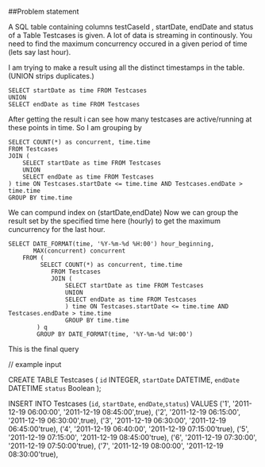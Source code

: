 ##Problem statement

A SQL table containing columns testCaseId , startDate, endDate and status of a Table Testcases is given.
A lot of data is streaming in continously. You need to find the maximum concurrency occured in a given period of time (lets say last hour).


I am trying to make a result using all the distinct timestamps in the table. (UNION strips duplicates.)

 ```
 SELECT startDate as time FROM Testcases
 UNION 
 SELECT endDate as time FROM Testcases
 ```
 
 After getting the result i can see how many testcases are active/running at these points in time. So I am grouping by 
 
```
SELECT COUNT(*) as concurrent, time.time
FROM Testcases 
JOIN (
    SELECT startDate as time FROM Testcases
    UNION 
    SELECT endDate as time FROM Testcases
) time ON Testcases.startDate <= time.time AND Testcases.endDate > time.time
GROUP BY time.time
```

We can compund index on (startDate,endDate) 
Now we can group the result set by the specified time here (hourly) to get the maximum cuncurrency for the last hour.

```
SELECT DATE_FORMAT(time, '%Y-%m-%d %H:00') hour_beginning,
       MAX(concurrent) concurrent
    FROM (
         SELECT COUNT(*) as concurrent, time.time
            FROM Testcases 
            JOIN (
                SELECT startDate as time FROM Testcases
                UNION 
                SELECT endDate as time FROM Testcases
                ) time ON Testcases.startDate <= time.time AND Testcases.endDate > time.time
                GROUP BY time.time
        ) q
        GROUP BY DATE_FORMAT(time, '%Y-%m-%d %H:00') 
 ```

This is the final query


// example input

CREATE TABLE Testcases (
  `id` INTEGER,
  `startDate` DATETIME,
  `endDate` DATETIME
  `status` Boolean
);

INSERT INTO Testcases
  (`id`, `startDate`, `endDate`,`status`)
VALUES
  ('1', '2011-12-19 06:00:00', '2011-12-19 08:45:00',true),
  ('2', '2011-12-19 06:15:00', '2011-12-19 06:30:00',true),
  ('3', '2011-12-19 06:30:00', '2011-12-19 06:45:00'true),
  ('4', '2011-12-19 06:40:00', '2011-12-19 07:15:00'true),
  ('5', '2011-12-19 07:15:00', '2011-12-19 08:45:00'true),
  ('6', '2011-12-19 07:30:00', '2011-12-19 07:50:00'true),
  ('7', '2011-12-19 08:00:00', '2011-12-19 08:30:00'true),










